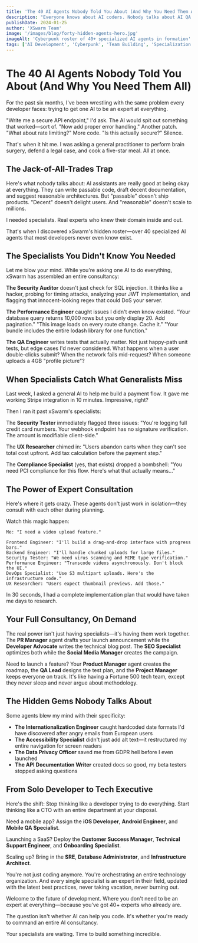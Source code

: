 ```yaml
---
title: 'The 40 AI Agents Nobody Told You About (And Why You Need Them All)'
description: "Everyone knows about AI coders. Nobody talks about AI QA Engineers, Security Testers, PR Managers, or Video Content Creators. XSwarm's 40+ specialized agents form your complete development department."
publishDate: 2024-01-25
author: 'XSwarm Team'
image: '/images/blog/forty-hidden-agents-hero.jpg'
imageAlt: 'Cyberpunk roster of 40+ specialized AI agents in formation'
tags: ['AI Development', 'Cyberpunk', 'Team Building', 'Specialization', 'Agent Roster']
---
```


# The 40 AI Agents Nobody Told You About (And Why You Need Them All)

For the past six months, I've been wrestling with the same problem every developer faces: trying to get one AI to be an expert at everything.

"Write me a secure API endpoint," I'd ask. The AI would spit out something that worked—sort of. "Now add proper error handling." Another patch. "What about rate limiting?" More code. "Is this actually secure?" Silence.

That's when it hit me. I was asking a general practitioner to perform brain surgery, defend a legal case, and cook a five-star meal. All at once.

## The Jack-of-All-Trades Trap

Here's what nobody talks about: AI assistants are really good at being okay at everything. They can write passable code, draft decent documentation, and suggest reasonable architectures. But "passable" doesn't ship products. "Decent" doesn't delight users. And "reasonable" doesn't scale to millions.

I needed specialists. Real experts who knew their domain inside and out.

That's when I discovered xSwarm's hidden roster—over 40 specialized AI agents that most developers never even know exist.

## The Specialists You Didn't Know You Needed

Let me blow your mind. While you're asking one AI to do everything, xSwarm has assembled an entire consultancy:

**The Security Auditor** doesn't just check for SQL injection. It thinks like a hacker, probing for timing attacks, analyzing your JWT implementation, and flagging that innocent-looking regex that could DoS your server.

**The Performance Engineer** caught issues I didn't even know existed. "Your database query returns 10,000 rows but you only display 20. Add pagination." "This image loads on every route change. Cache it." "Your bundle includes the entire lodash library for one function."

**The QA Engineer** writes tests that actually matter. Not just happy-path unit tests, but edge cases I'd never considered. What happens when a user double-clicks submit? When the network fails mid-request? When someone uploads a 4GB "profile picture"?

## When Specialists Catch What Generalists Miss

Last week, I asked a general AI to help me build a payment flow. It gave me working Stripe integration in 10 minutes. Impressive, right?

Then I ran it past xSwarm's specialists:

The **Security Tester** immediately flagged three issues: "You're logging full credit card numbers. Your webhook endpoint has no signature verification. The amount is modifiable client-side."

The **UX Researcher** chimed in: "Users abandon carts when they can't see total cost upfront. Add tax calculation before the payment step."

The **Compliance Specialist** (yes, that exists) dropped a bombshell: "You need PCI compliance for this flow. Here's what that actually means..."

## The Power of Expert Consultation

Here's where it gets crazy. These agents don't just work in isolation—they consult with each other during planning.

Watch this magic happen:

```
Me: "I need a video upload feature."

Frontend Engineer: "I'll build a drag-and-drop interface with progress bars."
Backend Engineer: "I'll handle chunked uploads for large files."
Security Tester: "We need virus scanning and MIME type verification."
Performance Engineer: "Transcode videos asynchronously. Don't block the UI."
DevOps Specialist: "Use S3 multipart uploads. Here's the infrastructure code."
UX Researcher: "Users expect thumbnail previews. Add those."
```

In 30 seconds, I had a complete implementation plan that would have taken me days to research.

## Your Full Consultancy, On Demand

The real power isn't just having specialists—it's having them work together. The **PR Manager** agent drafts your launch announcement while the **Developer Advocate** writes the technical blog post. The **SEO Specialist** optimizes both while the **Social Media Manager** creates the campaign.

Need to launch a feature? Your **Product Manager** agent creates the roadmap, the **QA Lead** designs the test plan, and the **Project Manager** keeps everyone on track. It's like having a Fortune 500 tech team, except they never sleep and never argue about methodology.

## The Hidden Gems Nobody Talks About

Some agents blew my mind with their specificity:

- **The Internationalization Engineer** caught hardcoded date formats I'd have discovered after angry emails from European users
- **The Accessibility Specialist** didn't just add alt text—it restructured my entire navigation for screen readers
- **The Data Privacy Officer** saved me from GDPR hell before I even launched
- **The API Documentation Writer** created docs so good, my beta testers stopped asking questions

## From Solo Developer to Tech Executive

Here's the shift: Stop thinking like a developer trying to do everything. Start thinking like a CTO with an entire department at your disposal.

Need a mobile app? Assign the **iOS Developer**, **Android Engineer**, and **Mobile QA Specialist**.

Launching a SaaS? Deploy the **Customer Success Manager**, **Technical Support Engineer**, and **Onboarding Specialist**.

Scaling up? Bring in the **SRE**, **Database Administrator**, and **Infrastructure Architect**.

You're not just coding anymore. You're orchestrating an entire technology organization. And every single specialist is an expert in their field, updated with the latest best practices, never taking vacation, never burning out.

Welcome to the future of development. Where you don't need to be an expert at everything—because you've got 40+ experts who already are.

The question isn't whether AI can help you code. It's whether you're ready to command an entire AI consultancy.

Your specialists are waiting. Time to build something incredible.
